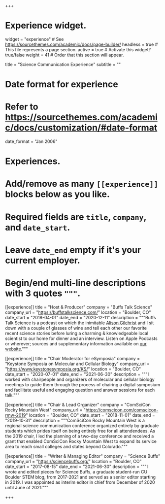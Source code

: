 +++
# Experience widget.
widget = "experience"  # See https://sourcethemes.com/academic/docs/page-builder/
headless = true  # This file represents a page section.
active = true  # Activate this widget? true/false
weight = 41  # Order that this section will appear.

title = "Science Communication Experience"
subtitle = ""

# Date format for experience
#   Refer to https://sourcethemes.com/academic/docs/customization/#date-format
date_format = "Jan 2006"

# Experiences.
#   Add/remove as many `[[experience]]` blocks below as you like.
#   Required fields are `title`, `company`, and `date_start`.
#   Leave `date_end` empty if it's your current employer.
#   Begin/end multi-line descriptions with 3 quotes `"""`.
[[experience]]
  title = "Host & Producer"
  company = "Buffs Talk Science"
  company_url = "https://buffstalkscience.com/"
  location = "Boulder, CO"
  date_start = "2018-04-01"
  date_end = "2020-12-11"
  description = """Buffs Talk Science is a podcast on which the inimitable [Alison Gilchrist](https://www.alisonrgilchrist.com/) and I sit down with a couple of glasses of wine and tell each other our favorite recent science stories before luring a charming & knowledgeable local scientist to our home for dinner and an interview. Listen on Apple Podcasts or wherever; sources and supplementary information available on [our website](https://buffstalkscience.com/)."""

[[experience]]
  title = "Chair Moderator for eSymposia"
  company = "Keystone Symposia on Molecular and Cellular Biology"
  company_url = "https://www.keystonesymposia.org/KS/"
  location = "Boulder, CO"
  date_start = "2020-07-01"
  date_end = "2021-06-30"
  description = """I worked with chairpeople and organizers of molecular and cellular biology meetings to guide them through the process of chairing a digital symposium and facilitate useful and engaging question and answer sessions for each talk."""
  
[[experience]]
  title = "Chair & Lead Organizer"
  company = "ComSciCon Rocky Mountain West"
  company_url = "https://comscicon.com/comscicon-rmw-2019"
  location = "Boulder, CO"
  date_start = "2018-11-01"
  date_end = "2019-10-31"
  description = """ComSciCon Rocky Mountain West is a regional science communication conference organized entirely by graduate students which prides itself on being entirely free for all attendendees. As the 2019 chair, I led the planning of a two-day conference and received a grant that enabled ComSciCon Rocky Mountain West to expand its service area to reach small colleges and states beyond Colorado."""
  
[[experience]]
  title = "Writer & Managing Editor"
  company = "Science Buffs"
  company_url = "https://sciencebuffs.org/"
  location = "Boulder, CO"
  date_start = "2017-08-15"
  date_end = "2021-06-30"
  description = """I wrote and edited pieces for Science Buffs, a graduate student-run CU Boulder STEM blog, from 2017-2021 and served as a senior editor starting in 2019. I was appointed as interim editor in chief from December of 2020 until June of 2021."""

+++
